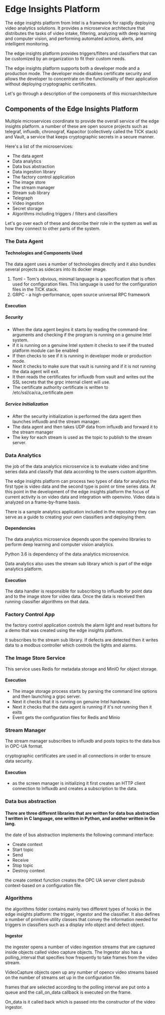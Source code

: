 

# Edge Insights Platform

The edge insights platform from Intel is a framework for rapidly deploying video analytics solutions. It provides a microservice architecture that distributes the tasks of video intake, filtering, analyzing with deep learning and computer vision, and performing automated actions, alerts, and intelligent monitoring.

The edge insights platform provides triggers/filters and classifiers that can be customized by an organization to fit their custom needs. 

The edge insights platform supports both a developer mode and a production mode. The developer mode disables certificate security and allows the developer to concentrate on the functionality of their application without deploying cryptographic certificates.

Let's go through a description of the components of this microarchitecture


## Components of the Edge Insights Platform

Multiple microservices coordinate to provide the overall service of the edge insights platform. a number of these are open source projects such as telegraf, influxdb, chronograf, Kapacitor (collectively called the TICK stack) and Vault, a service that keeps cryptographic secrets in a secure manner. 

Here's a list of the microservices:



*   The data agent
*   Data analytics
*   Data bus abstraction
*   Data ingestion library
*   The factory control application
*   The image store
*   The stream manager
*   Stream sub library
*   Telegraph
*   Video ingestion
*   Secret storage
*   Algorithms including triggers / filters and classifiers

Let's go over each of these and describe their role in the system as well as how they connect to other parts of the system.


### The Data Agent


#### Technologies and Components Used

The data agent uses a number of technologies directly and it also bundles several projects as sidecars into its docker image.



1. Toml - Tom's obvious, minimal language is a specification that is often used for configuration files. This language is used for the configuration files in the TICK stack.
2. GRPC - a high-performance, open source universal RPC framework


#### Execution


##### Security



*   When the data agent begins it starts by reading the command-line arguments and checking if the program is running on a genuine Intel system.
*   if it is running on a genuine Intel system it checks to see if the trusted platform module can be enabled
*   If then checks to see if it is running in developer mode or production mode.
*   Next it checks to make sure that vault is running and if it is not running the data agent will exit.
*   It then reads the certificates for influxdb from vault and writes out the SSL secrets that the grpc internal client will use.
*   The certificate authority certificate is written to /etc/ssl/ca/ca_certificate.pem


##### Service Initialization



*   After the security initialization is performed the data agent then launches influxdb and the stream manager.
*   The data agent and then takes UDP data from influxdb and forward it to the stream manager
*   The key for each stream is used as the topic to publish to the stream server.


### Data Analytics

the job of the data analytics microservice is to evaluate video and time series data and classify that data according to the users custom algorithm.

The edge insights platform can process two types of data for analytics the first type is video data and the second type is point or time series data. At this point in the development of the edge insights platform the focus of current activity is on video data and integration with openvino. Video data is analyzed on a frame-by-frame basis.

There is a sample analytics application included in the repository they can serve as a guide to creating your own classifiers and deploying them.


#### Dependencies

The data analytics microservice depends upon the openvino libraries to perform deep learning and computer vision analytics. 

Python 3.6 is dependency of the data analytics microservice.

Data analytics also uses the stream sub library which is part of the edge analytics platform.


#### Execution

The data handler is responsible for subscribing to influxdb for point data and to the image store for video data. Once the data is received then running classifier algorithms on that data. 


### Factory Control App

the factory control application controls the alarm light and reset buttons for a demo that was created using the edge insights platform. 

It subscribes to the stream sub library. If defects are detected then it writes data to a modbus controller which controls the lights and alarms.


### The Image Store Service

This service uses Redis for metadata storage and MinIO for object storage.


#### Execution



*   The image storage process starts by parsing the command line options and then launching a grpc server. 
*   Next it checks that it is running on genuine Intel hardware.
*   Next it checks that the data agent is running if it's not running then it exits
*   Event gets the configuration files for Redis and Minio 


### Stream Manager

The stream manager subscribes to influxdb and posts topics to the data bus in OPC-UA format.

cryptographic certificates are used in all connections in order to ensure data security.


#### Execution



*   as the screen manager is initializing it first creates an HTTP client connection to Influxdb and creates a subscription to the data.


### Data bus abstraction


#### There are three different libraries that are written for data bus abstraction 1 written in C language, one written in Python, and another written in Go lang.

the date of bus abstraction implements the following command interface:



*   Create context
*   Start topic
*   Send
*   Receive
*   Stop topic
*   Destroy context

the create context function creates the OPC UA server client pubsub context-based on a configuration file.


### Algorithms

the algorithms folder contains mainly two different types of hooks in the edge insights platform: the trigger, ingestor and the classifier. It also defines a number of primitive utility classes that convey the information needed for triggers in classifiers such as a display info object and defect object.


#### Ingestor

the ingester opens a number of video ingestion streams that are captured inside objects called video capture objects. The Ingestor also has a polling_interval that specifies how frequently to take frames from the video stream.

VideoCapture objects open up any number of opencv video streams based on the number of streams set up in the configuration file. 

frames that are selected according to the polling interval are put onto a queue and the call_on_data callback is executed on the frame.

On_data is it called back which is passed into the constructor of the video ingestor.

